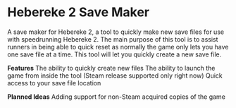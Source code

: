 # Hebereke 2 Save Maker
A save maker for Hebereke 2, a tool to quickly make new save files for use with speedrunning Hebereke 2. The main purpose of this tool is to assist runners in being able to quick reset as normally the game only lets you have one save file at a time. This tool will let you quickly create a new save file.

**Features**
The ability to quickly create new files
The ability to launch the game from inside the tool (Steam release supported only right now)
Quick access to your save file location

**Planned Ideas**
Adding support for non-Steam acquired copies of the game
